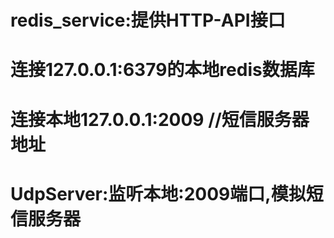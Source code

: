 # redis_service:提供HTTP-API接口
# 连接127.0.0.1:6379的本地redis数据库
# 连接本地127.0.0.1:2009	//短信服务器地址

# UdpServer:监听本地:2009端口,模拟短信服务器
